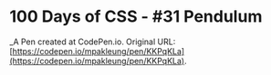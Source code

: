 # 100 Days of CSS - #31 Pendulum
 _A Pen created at CodePen.io. Original URL: [https://codepen.io/mpakleung/pen/KKPqKLa](https://codepen.io/mpakleung/pen/KKPqKLa).

 